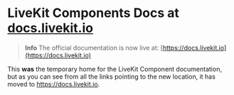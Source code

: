 # LiveKit Components **Docs** at [docs.livekit.io](https://docs.livekit.io)

> **Info**
> The official documentation is now live at: [https://docs.livekit.io](https://docs.livekit.io)

This **was** the temporary home for the LiveKit Component documentation, but as you can see from all the links pointing to the new location, it has moved to https://docs.livekit.io.
